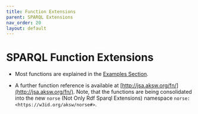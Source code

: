 ```yaml
---
title: Function Extensions
parent: SPARQL Extensions
nav_order: 20
layout: default
---
```


# SPARQL Function Extensions

* Most functions are explained in the [Examples Section](https://github.com/SmartDataAnalytics/RdfProcessingToolkit/tree/develop/docs/examples).

* A further function reference is available at [http://jsa.aksw.org/fn/](http://jsa.aksw.org/fn/).
Note, that the functions are being consolidated into the new `norse` (Not Only Rdf Sparql Extensions) namespace `norse: <https://w3id.org/aksw/norse#>`.

